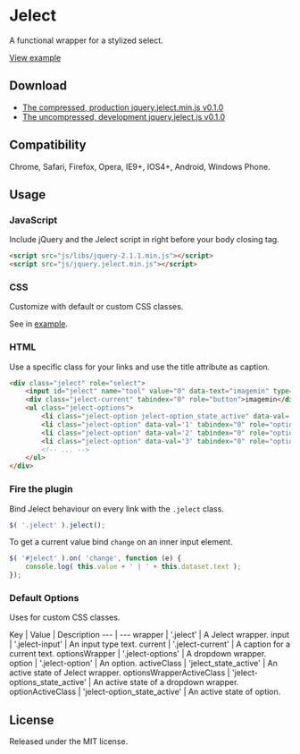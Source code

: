 # Jelect
A functional wrapper for a stylized select.

[View example](https://csssr.github.io/jelect/)

## Download
* [The compressed, production jquery.jelect.min.js v0.1.0](https://github.com/CSSSR/jelect/tree/master/jquery.jelect.min.js)
* [The uncompressed, development jquery.jelect.js v0.1.0](https://github.com/CSSSR/jelect/tree/master/jquery.jelect.js)


## Compatibility

Chrome, Safari, Firefox, Opera, IE9+, IOS4+, Android, Windows Phone.

## Usage

### JavaScript

Include jQuery and the Jelect script in right before your body closing tag.

```html
<script src="js/libs/jquery-2.1.1.min.js"></script>
<script src="js/jquery.jelect.min.js"></script>
```

### CSS

Customize with default or custom CSS classes.

See in [example](https://github.com/CSSSR/jelect/tree/master/src/stylus/jelect.styl).

### HTML

Use a specific class for your links and use the title attribute as caption.

```html
<div class="jelect" role="select">
    <input id="jelect" name="tool" value="0" data-text="imagemin" type="text" class="jelect-input">
    <div class="jelect-current" tabindex="0" role="button">imagemin</div>
    <ul class="jelect-options">
        <li class="jelect-option jelect-option_state_active" data-val='0' tabindex="0" role="option">imagemin</li>
        <li class="jelect-option" data-val='1' tabindex="0" role="option">stylus</li>
        <li class="jelect-option" data-val='2' tabindex="0" role="option">cssmin</li>
        <li class="jelect-option" data-val='3' tabindex="0" role="option">autoprefixer</li>
        <!-- ... -->
    </ul>
</div>
```

### Fire the plugin

Bind Jelect behaviour on every link with the `.jelect` class.

```javascript
$( '.jelect' ).jelect();
```

To get a current value bind `change` on an inner input element.

```javascript
$( '#jelect' ).on( 'change', function (e) {
    console.log( this.value + ' | ' + this.dataset.text );
});
```

### Default Options

Uses for custom CSS classes.

Key | Value | Description
--- | ---
wrapper | '.jelect' | A Jelect wrapper.
input | '.jelect-input' | An input type text.
current | '.jelect-current' | A caption for a current text.
optionsWrapper | '.jelect-options' | A dropdown wrapper.
option | '.jelect-option' | An option.
activeClass | 'jelect_state_active' | An active state of Jelect wrapper.
optionsWrapperActiveClass | 'jelect-options_state_active' | An active state of a dropdown wrapper.
optionActiveClass | 'jelect-option_state_active' | An active state of option.

## License

Released under the MIT license.
